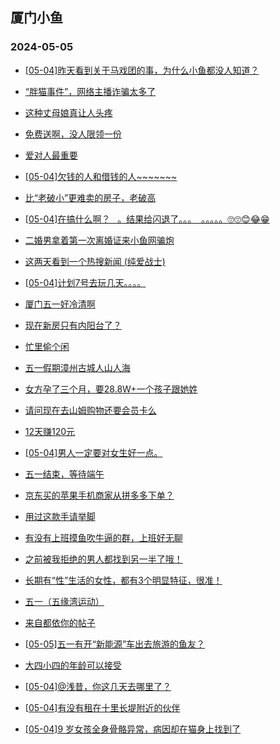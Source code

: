 ## 厦门小鱼 
### 2024-05-05

+ [[05-04]昨天看到关于马戏团的事，为什么小鱼都没人知道？](http://bbs.xmfish.com/read-htm-tid-18185231.html)

+ [“胖猫事件”，网络主播诈骗太多了](http://bbs.xmfish.com/read-htm-tid-18185157.html)

+ [这种丈母娘真让人头疼](http://bbs.xmfish.com/read-htm-tid-18185221.html)

+ [免费送啊，没人限领一份](http://bbs.xmfish.com/read-htm-tid-18185129.html)

+ [爱对人最重要](http://bbs.xmfish.com/read-htm-tid-18185198.html)

+ [[05-04]欠钱的人和借钱的人~~~~~~~](http://bbs.xmfish.com/read-htm-tid-18185205.html)

+ [比“老破小”更难卖的房子，老破高](http://bbs.xmfish.com/read-htm-tid-18185294.html)

+ [[05-04]在搞什么啊？   。结果给闪退了。。。  。。。。。🙄🙄😊😂😁](http://bbs.xmfish.com/read-htm-tid-18185233.html)

+ [二婚男拿着第一次离婚证来小鱼网骗炮](http://bbs.xmfish.com/read-htm-tid-18185266.html)

+ [这两天看到一个热搜新闻 (纯爱战士)](http://bbs.xmfish.com/read-htm-tid-18185136.html)

+ [[05-04]计划7号去玩几天。。。。](http://bbs.xmfish.com/read-htm-tid-18185173.html)

+ [厦门五一好冷清啊](http://bbs.xmfish.com/read-htm-tid-18185163.html)

+ [现在新房只有内阳台了？](http://bbs.xmfish.com/read-htm-tid-18185313.html)

+ [忙里偷个闲](http://bbs.xmfish.com/read-htm-tid-18185303.html)

+ [五一假期漳州古城人山人海](http://bbs.xmfish.com/read-htm-tid-18185419.html)

+ [女方孕了三个月，要28.8W+一个孩子跟她姓](http://bbs.xmfish.com/read-htm-tid-18185428.html)

+ [请问现在去山姆购物还要会员卡么](http://bbs.xmfish.com/read-htm-tid-18185299.html)

+ [12天赚120元](http://bbs.xmfish.com/read-htm-tid-18185395.html)

+ [[05-04]男人一定要对女生好一点。](http://bbs.xmfish.com/read-htm-tid-18185447.html)

+ [五一结束，等待端午](http://bbs.xmfish.com/read-htm-tid-18185383.html)

+ [京东买的苹果手机商家从拼多多下单？](http://bbs.xmfish.com/read-htm-tid-18185414.html)

+ [用过这款手请举脚](http://bbs.xmfish.com/read-htm-tid-18185357.html)

+ [有没有上班摸鱼吹牛逼的群，上班好无聊](http://bbs.xmfish.com/read-htm-tid-18185368.html)

+ [之前被我拒绝的男人都找到另一半了哦！](http://bbs.xmfish.com/read-htm-tid-18185538.html)

+ [长期有“性”生活的女性，都有3个明显特征，很准！](http://bbs.xmfish.com/read-htm-tid-18185498.html)

+ [五一（五缘湾运动）](http://bbs.xmfish.com/read-htm-tid-18185484.html)

+ [来自都依你的帖子](http://bbs.xmfish.com/read-htm-tid-18185482.html)

+ [[05-05]五一有开“新能源”车出去旅游的鱼友？](http://bbs.xmfish.com/read-htm-tid-18185542.html)

+ [大四小四的年龄可以接受](http://bbs.xmfish.com/read-htm-tid-18185508.html)

+ [[05-04]@浅昔，你这几天去哪里了？](http://bbs.xmfish.com/read-htm-tid-18185460.html)

+ [[05-04]有没有租在十里长堤附近的伙伴](http://bbs.xmfish.com/read-htm-tid-18185453.html)

+ [[05-04]9 岁女孩全身骨骼异常，病因却在猫身上找到了](http://bbs.xmfish.com/read-htm-tid-18185531.html)

